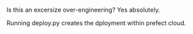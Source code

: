 
Is this an excersize over-engineering? 
Yes absolutely. 

Running deploy.py creates the dployment within prefect cloud.
